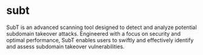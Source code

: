 # subt
SubT is an advanced scanning tool designed to detect and analyze potential subdomain takeover attacks. Engineered with a focus on security and optimal performance, SubT enables users to swiftly and effectively identify and assess subdomain takeover vulnerabilities.
